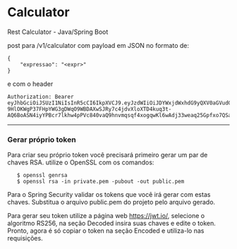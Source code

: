 # Calculator
Rest Calculator - Java/Spring Boot

post para /v1/calculator com payload em JSON no formato de:

```
{
	"expressao": "<expr>"
}
```

e com o header

```
Authorization: Bearer eyJhbGciOiJSUzI1NiIsInR5cCI6IkpXVCJ9.eyJzdWIiOiJDYWxjdWxhdG9yQXV0aGVudGljYXRpb25Ub2tlbiIsImlhdCI6MTUxNjIzOTAyMn0.VABuaCLS7IJJUa9VsswYjnx1SGVuJJgOFyc8GtFLD8dpkgqqNhdhlR57d68XoeTMoU10ytj9bI2gEO3k-9HlOKWgP37FHpYWG3gDWqO9WBDAXwSJRy7c4jdvXloXTD4kuq3t-AQ6BoASN4iyYPBcr7lkhw4pPVc840vaQ9hnvmqsqf4xogqwKl6wAdj33weaq25Gpfxo7QSaq2yl9lcsIkLZHvIjv2YEDLi2EQVNGbPJzp8gUrCjUmpfw7I6jFHQ0RQkTwQioO7wVtP76zsPjCrjbDNnOYDhMKo1DfNvtcGp8olW8QsLtfGSd6ZR8ZGg4BFzPqdaUHcwJFEFK_ZaEw
```

---

### Gerar próprio token

Para criar seu próprio token você precisará primeiro gerar um par de chaves RSA. utilize o OpenSSL com os comandos:

```
   $ openssl genrsa
   $ openssl rsa -in private.pem -pubout -out public.pem
```

Para o Spring Security validar os tokens que você irá gerar com estas chaves. Substitua o arquivo public.pem do projeto pelo arquivo gerado.

Para gerar seu token utilize a página web https://jwt.io/, selecione o algoritmo RS256, na seção Decoded insira suas chaves e edite o token. Pronto, agora é só copiar o token na seção Encoded e utiliza-lo nas requisições.

